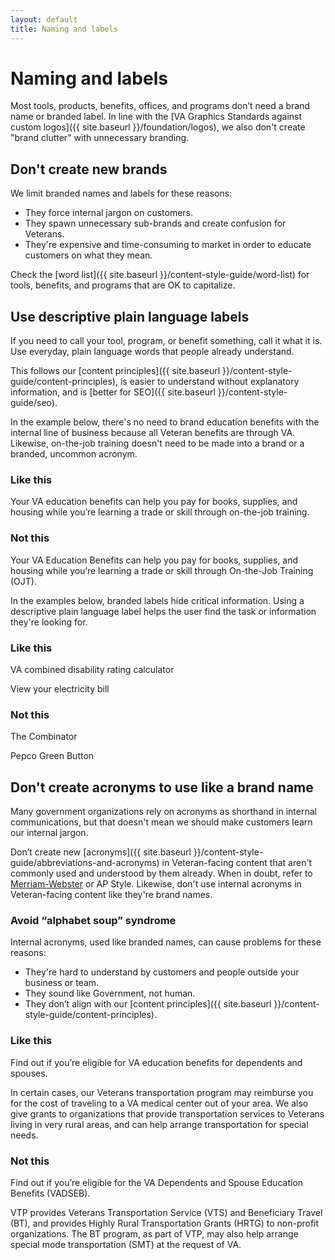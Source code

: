 ```yaml
---
layout: default
title: Naming and labels
---
```


# Naming and labels

Most tools, products, benefits, offices, and programs don’t need a brand name or branded label. In line with the [VA Graphics Standards against custom logos]({{ site.baseurl }}/foundation/logos), we also don't create "brand clutter" with unnecessary branding. 

## Don't create new brands

We limit branded names and labels for these reasons: 
-	They force internal jargon on customers. 
-	They spawn unnecessary sub-brands and create confusion for Veterans. 
-	They're expensive and time-consuming to market in order to educate customers on what they mean. 

Check the [word list]({{ site.baseurl }}/content-style-guide/word-list) for tools, benefits, and programs that are OK to capitalize.

## Use descriptive plain language labels

If you need to call your tool, program, or benefit something, call it what it is. Use everyday, plain language words that people already understand.

This follows our [content principles]({{ site.baseurl }}/content-style-guide/content-principles), is easier to understand without explanatory information, and is [better for SEO]({{ site.baseurl }}/content-style-guide/seo). 

In the example below, there's no need to brand education benefits with the internal line of business because all Veteran benefits are through VA. Likewise, on-the-job training doesn't need to be made into a brand or a branded, uncommon acronym.

<div class="do-dont">
<div class="do-dont__do">
<h3 class="do-dont__heading">Like this</h3>
<div class="do-dont__content" markdown="1">

Your VA education benefits can help you pay for books, supplies, and housing while you’re learning a trade or skill through on-the-job training. 

</div>
</div>

<div class="do-dont__dont">
<h3 class="do-dont__heading">Not this</h3>
<div class="do-dont__content" markdown="1">
 
Your VA Education Benefits can help you pay for books, supplies, and housing while you’re learning a trade or skill through On-the-Job Training (OJT).

</div>
</div>

</div>

In the examples below, branded labels hide critical information. Using a descriptive plain language label helps the user find the task or information they're looking for. 

<div class="do-dont">
<div class="do-dont__do">
<h3 class="do-dont__heading">Like this</h3>
<div class="do-dont__content" markdown="1">

VA combined disability rating calculator

View your electricity bill

</div>
</div>

<div class="do-dont__dont">
<h3 class="do-dont__heading">Not this</h3>
<div class="do-dont__content" markdown="1">

The Combinator

Pepco Green Button

</div>
</div>

</div>


## Don't create acronyms to use like a brand name

Many government organizations rely on acronyms as shorthand in internal communications, but that doesn't mean we should make customers learn our internal jargon. 

Don’t create new [acronyms]({{ site.baseurl }}/content-style-guide/abbreviations-and-acronyms) in Veteran-facing content that aren't commonly used and understood by them already. When in doubt, refer to [Merriam-Webster](https://www.merriam-webster.com) or AP Style. Likewise, don't use internal acronyms in Veteran-facing content like they're brand names.

### Avoid “alphabet soup” syndrome

Internal acronyms, used like branded names, can cause problems for these reasons:
- They're hard to understand by customers and people outside your business or team.
-	They sound like Government, not human.
-	They don’t align with our [content principles]({{ site.baseurl }}/content-style-guide/content-principles).


<div class="do-dont">
<div class="do-dont__do">
<h3 class="do-dont__heading">Like this</h3>
<div class="do-dont__content" markdown="1">

Find out if you’re eligible for VA education benefits for dependents and spouses.

In certain cases, our Veterans transportation program may reimburse you for the cost of traveling to a VA medical center out of your area. We also give grants to organizations that provide transportation services to Veterans living in very rural areas, and can help arrange transportation for special needs.

</div>
</div>

<div class="do-dont__dont">
<h3 class="do-dont__heading">Not this</h3>
<div class="do-dont__content" markdown="1">
 
Find out if you’re eligible for the VA Dependents and Spouse Education Benefits (VADSEB). 

VTP provides Veterans Transportation Service (VTS) and Beneficiary Travel (BT), and provides Highly Rural Transportation Grants (HRTG) to non-profit organizations. The BT program, as part of VTP, may also help arrange special mode transportation (SMT) at the request of VA.

</div>
</div>
</div>
















